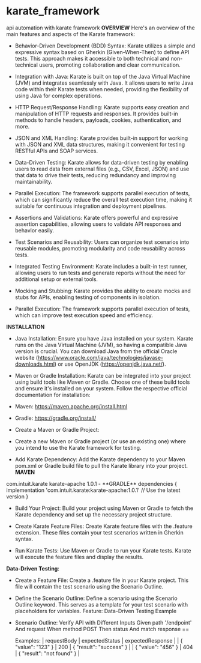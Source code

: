 # karate_framework
api automation with karate framework
**OVERVIEW**
Here's an overview of the main features and aspects of the Karate framework:

- Behavior-Driven Development (BDD) Syntax:
Karate utilizes a simple and expressive syntax based on Gherkin (Given-When-Then) to define API tests. This approach makes it accessible to both technical and non-technical users, promoting collaboration and clear communication.

- Integration with Java:
Karate is built on top of the Java Virtual Machine (JVM) and integrates seamlessly with Java. It allows users to write Java code within their Karate tests when needed, providing the flexibility of using Java for complex operations.

- HTTP Request/Response Handling:
Karate supports easy creation and manipulation of HTTP requests and responses. It provides built-in methods to handle headers, payloads, cookies, authentication, and more.

- JSON and XML Handling:
Karate provides built-in support for working with JSON and XML data structures, making it convenient for testing RESTful APIs and SOAP services.

- Data-Driven Testing:
Karate allows for data-driven testing by enabling users to read data from external files (e.g., CSV, Excel, JSON) and use that data to drive their tests, reducing redundancy and improving maintainability.

- Parallel Execution:
The framework supports parallel execution of tests, which can significantly reduce the overall test execution time, making it suitable for continuous integration and deployment pipelines.

- Assertions and Validations:
Karate offers powerful and expressive assertion capabilities, allowing users to validate API responses and behavior easily.

- Test Scenarios and Reusability:
Users can organize test scenarios into reusable modules, promoting modularity and code reusability across tests.

- Integrated Testing Environment:
Karate includes a built-in test runner, allowing users to run tests and generate reports without the need for additional setup or external tools.

- Mocking and Stubbing:
Karate provides the ability to create mocks and stubs for APIs, enabling testing of components in isolation.

- Parallel Execution:
The framework supports parallel execution of tests, which can improve test execution speed and efficiency.

**INSTALLATION**

- Java Installation:
Ensure you have Java installed on your system. Karate runs on the Java Virtual Machine (JVM), so having a compatible Java version is crucial. You can download Java from the official Oracle website (https://www.oracle.com/java/technologies/javase-downloads.html) or use OpenJDK (https://openjdk.java.net/).

- Maven or Gradle Installation:
Karate can be integrated into your project using build tools like Maven or Gradle. Choose one of these build tools and ensure it's installed on your system. Follow the respective official documentation for installation:

- Maven: https://maven.apache.org/install.html
- Gradle: https://gradle.org/install/
- Create a Maven or Gradle Project:
- Create a new Maven or Gradle project (or use an existing one) where you intend to use the Karate framework for testing.

- Add Karate Dependency:
Add the Karate dependency to your Maven pom.xml or Gradle build file to pull the Karate library into your project.
**MAVEN**
<dependencies>
    <dependency>
        <groupId>com.intuit.karate</groupId>
        <artifactId>karate-apache</artifactId>
        <version>1.0.1</version> <!-- Use the latest version -->
    </dependency>
</dependencies>
- **GRADLE**
dependencies {
    implementation 'com.intuit.karate:karate-apache:1.0.1' // Use the latest version
}

- Build Your Project:
Build your project using Maven or Gradle to fetch the Karate dependency and set up the necessary project structure.

- Create Karate Feature Files:
Create Karate feature files with the .feature extension. These files contain your test scenarios written in Gherkin syntax.

- Run Karate Tests:
Use Maven or Gradle to run your Karate tests. Karate will execute the feature files and display the results.

**Data-Driven Testing**:

- Create a Feature File:
Create a .feature file in your Karate project. This file will contain the test scenario using the Scenario Outline.

- Define the Scenario Outline:
Define a scenario using the Scenario Outline keyword. This serves as a template for your test scenario with placeholders for variables.
Feature: Data-Driven Testing Example

- Scenario Outline: Verify API with Different Inputs
  Given path '/endpoint'
  And request <requestBody>
  When method POST
  Then status <expectedStatus>
  And match response == <expectedResponse>

  Examples:
    | requestBody        | expectedStatus | expectedResponse          |
    | { "value": "123" } | 200           | { "result": "success" }    |
    | { "value": "456" } | 404           | { "result": "not found" }  |



